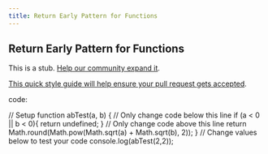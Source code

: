 ```yaml
---
title: Return Early Pattern for Functions
---
```

## Return Early Pattern for Functions

This is a stub. <a href='https://github.com/freecodecamp/guides/tree/master/src/pages/certifications/javascript-algorithms-and-data-structures/basic-javascript/return-early-pattern-for-functions/index.md' target='_blank' rel='nofollow'>Help our community expand it</a>.

<a href='https://github.com/freecodecamp/guides/blob/master/README.md' target='_blank' rel='nofollow'>This quick style guide will help ensure your pull request gets accepted</a>.

<!-- The article goes here, in GitHub-flavored Markdown. Feel free to add YouTube videos, images, and CodePen/JSBin embeds  -->


code:

// Setup
function abTest(a, b) {
  // Only change code below this line
  if (a < 0 || b < 0){
    return undefined;
  }
  // Only change code above this line
  return Math.round(Math.pow(Math.sqrt(a) + Math.sqrt(b), 2));
}
// Change values below to test your code
console.log(abTest(2,2));
